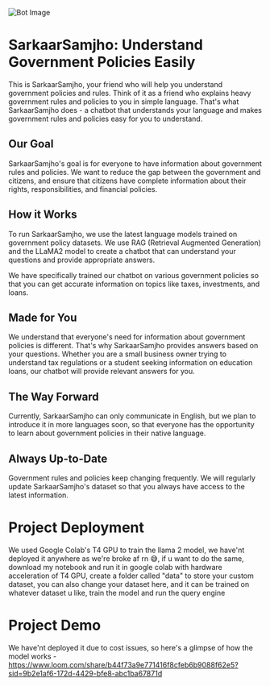 ![Bot Image](https://github.com/Saitejas21/sarkaarsamjho/blob/main/logo/Designer%20(1).png)


# SarkaarSamjho: Understand Government Policies Easily

This is SarkaarSamjho, your friend who will help you understand government policies and rules. Think of it as a friend who explains heavy government rules and policies to you in simple language. That's what SarkaarSamjho does - a chatbot that understands your language and makes government rules and policies easy for you to understand.

## Our Goal

SarkaarSamjho's goal is for everyone to have information about government rules and policies. We want to reduce the gap between the government and citizens, and ensure that citizens have complete information about their rights, responsibilities, and financial policies.

## How it Works

To run SarkaarSamjho, we use the latest language models trained on government policy datasets. We use RAG (Retrieval Augmented Generation) and the LLaMA2 model to create a chatbot that can understand your questions and provide appropriate answers.

We have specifically trained our chatbot on various government policies so that you can get accurate information on topics like taxes, investments, and loans.

## Made for You

We understand that everyone's need for information about government policies is different. That's why SarkaarSamjho provides answers based on your questions. Whether you are a small business owner trying to understand tax regulations or a student seeking information on education loans, our chatbot will provide relevant answers for you.

## The Way Forward

Currently, SarkaarSamjho can only communicate in English, but we plan to introduce it in more languages soon, so that everyone has the opportunity to learn about government policies in their native language.

## Always Up-to-Date

Government rules and policies keep changing frequently. We will regularly update SarkaarSamjho's dataset so that you always have access to the latest information.

# Project Deployment

We used Google Colab's T4 GPU to train the llama 2 model, we have'nt deployed it anywhere as we're broke af rn 😅, if u want to do the same, download my notebook and run it in google colab with hardware acceleration of T4 GPU, create a folder called "data" to store your custom dataset, you can also change your dataset here, and it can be trained on whatever dataset u like, train the model and run the query engine

# Project Demo

We have'nt deployed it due to cost issues, so here's a glimpse of how the model works -  https://www.loom.com/share/b44f73a9e771416f8cfeb6b9088f62e5?sid=9b2e1af6-172d-4429-bfe8-abc1ba67871d 
